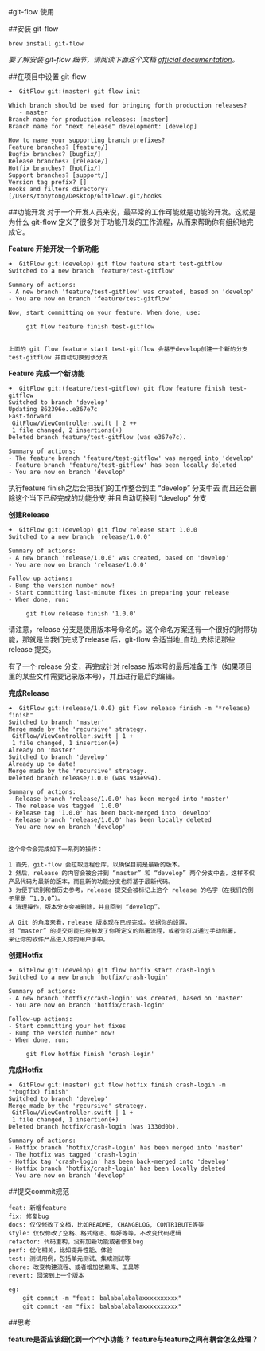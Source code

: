#git-flow 使用


##安装 git-flow
    
    brew install git-flow

*要了解安装 git-flow 细节，请阅读下面这个文档 [official documentation](https://github.com/petervanderdoes/gitflow/wiki#installing-git-flow)。*

##在项目中设置 git-flow
    
    ➜  GitFlow git:(master) git flow init

    Which branch should be used for bringing forth production releases?
       - master
    Branch name for production releases: [master]
    Branch name for "next release" development: [develop]
    
    How to name your supporting branch prefixes?
    Feature branches? [feature/]
    Bugfix branches? [bugfix/]
    Release branches? [release/]
    Hotfix branches? [hotfix/]
    Support branches? [support/]
    Version tag prefix? []
    Hooks and filters directory? [/Users/tonytong/Desktop/GitFlow/.git/hooks


##功能开发
对于一个开发人员来说，最平常的工作可能就是功能的开发。这就是为什么 git-flow 定义了很多对于功能开发的工作流程，从而来帮助你有组织地完成它。

**Feature 开始开发一个新功能**
    

    ➜  GitFlow git:(develop) git flow feature start test-gitflow
    Switched to a new branch 'feature/test-gitflow'
    
    Summary of actions:
    - A new branch 'feature/test-gitflow' was created, based on 'develop'
    - You are now on branch 'feature/test-gitflow'
    
    Now, start committing on your feature. When done, use:
    
         git flow feature finish test-gitflow
         
    
    上面的 git flow feature start test-gitflow 会基于develop创建一个新的分支test-gitflow 并自动切换到该分支


**Feature 完成一个新功能**
    
    ➜  GitFlow git:(feature/test-gitflow) git flow feature finish test-gitflow
    Switched to branch 'develop'
    Updating 862396e..e367e7c
    Fast-forward
     GitFlow/ViewController.swift | 2 ++
     1 file changed, 2 insertions(+)
    Deleted branch feature/test-gitflow (was e367e7c).
    
    Summary of actions:
    - The feature branch 'feature/test-gitflow' was merged into 'develop'
    - Feature branch 'feature/test-gitflow' has been locally deleted
    - You are now on branch 'develop'

执行feature finish之后会把我们的工作整合到主 “develop” 分支中去 
而且还会删除这个当下已经完成的功能分支 并且自动切换到 “develop” 分支 

**创建Release**

    ➜  GitFlow git:(develop) git flow release start 1.0.0
    Switched to a new branch 'release/1.0.0'
    
    Summary of actions:
    - A new branch 'release/1.0.0' was created, based on 'develop'
    - You are now on branch 'release/1.0.0'
    
    Follow-up actions:
    - Bump the version number now!
    - Start committing last-minute fixes in preparing your release
    - When done, run:
    
         git flow release finish '1.0.0'
         
    
请注意，release 分支是使用版本号命名的。这个命名方案还有一个很好的附带功能，那就是当我们完成了release 后，git-flow 会适当地_自动_去标记那些 release 提交。

有了一个 release 分支，再完成针对 release 版本号的最后准备工作（如果项目里的某些文件需要记录版本号），并且进行最后的编辑。


         
**完成Release**

    ➜  GitFlow git:(release/1.0.0) git flow release finish -m "*release) finish"
    Switched to branch 'master'
    Merge made by the 'recursive' strategy.
     GitFlow/ViewController.swift | 1 +
     1 file changed, 1 insertion(+)
    Already on 'master'
    Switched to branch 'develop'
    Already up to date!
    Merge made by the 'recursive' strategy.
    Deleted branch release/1.0.0 (was 93ae994).
    
    Summary of actions:
    - Release branch 'release/1.0.0' has been merged into 'master'
    - The release was tagged '1.0.0'
    - Release tag '1.0.0' has been back-merged into 'develop'
    - Release branch 'release/1.0.0' has been locally deleted
    - You are now on branch 'develop'


    这个命令会完成如下一系列的操作：

    1 首先，git-flow 会拉取远程仓库，以确保目前是最新的版本。
    2 然后，release 的内容会被合并到 “master” 和 “develop” 两个分支中去，这样不仅产品代码为最新的版本，而且新的功能分支也将基于最新代码。
    3 为便于识别和做历史参考，release 提交会被标记上这个 release 的名字（在我们的例子里是 “1.0.0”）。
    4 清理操作，版本分支会被删除，并且回到 “develop”。
    
    从 Git 的角度来看，release 版本现在已经完成。依据你的设置，
    对 “master” 的提交可能已经触发了你所定义的部署流程，或者你可以通过手动部署，
    来让你的软件产品进入你的用户手中。


**创建Hotfix**

    ➜  GitFlow git:(develop) git flow hotfix start crash-login
    Switched to a new branch 'hotfix/crash-login'
    
    Summary of actions:
    - A new branch 'hotfix/crash-login' was created, based on 'master'
    - You are now on branch 'hotfix/crash-login'
    
    Follow-up actions:
    - Start committing your hot fixes
    - Bump the version number now!
    - When done, run:
    
         git flow hotfix finish 'crash-login'

**完成Hotfix**

    ➜  GitFlow git:(master) git flow hotfix finish crash-login -m "*bugfix) finish"
    Switched to branch 'develop'
    Merge made by the 'recursive' strategy.
     GitFlow/ViewController.swift | 1 +
     1 file changed, 1 insertion(+)
    Deleted branch hotfix/crash-login (was 1330d0b).
    
    Summary of actions:
    - Hotfix branch 'hotfix/crash-login' has been merged into 'master'
    - The hotfix was tagged 'crash-login'
    - Hotfix tag 'crash-login' has been back-merged into 'develop'
    - Hotfix branch 'hotfix/crash-login' has been locally deleted
    - You are now on branch 'develop'



##提交commit规范

    feat: 新增feature
    fix: 修复bug
    docs: 仅仅修改了文档，比如README, CHANGELOG, CONTRIBUTE等等
    style: 仅仅修改了空格、格式缩进、都好等等，不改变代码逻辑
    refactor: 代码重构，没有加新功能或者修复bug
    perf: 优化相关，比如提升性能、体验
    test: 测试用例，包括单元测试、集成测试等
    chore: 改变构建流程、或者增加依赖库、工具等
    revert: 回滚到上一个版本
    
    eg:
        git commit -m "feat： balabalabalaxxxxxxxxxx"
        git commit -am "fix： balabalabalaxxxxxxxxxx"


##思考

**feature是否应该细化到一个个小功能？**
**feature与feature之间有耦合怎么处理？**


